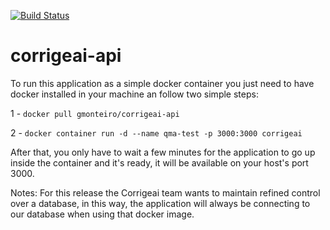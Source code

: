 [![Build Status](https://travis-ci.org/corrigeai/corrigeai-api.svg?branch=master)](https://travis-ci.org/corrigeai/corrigeai-api)
# corrigeai-api

To run this application as a simple docker container you just need to have
docker installed in your machine an follow two simple steps:

1 - `docker pull gmonteiro/corrigeai-api`

2 - `docker container run -d --name qma-test -p 3000:3000 corrigeai`

After that, you only have to wait a few minutes for the application to go up 
inside the container and it's ready, it will be available on your host's port 3000.

Notes: For this release the Corrigeai team wants to maintain refined control over 
a database, in this way, the application will always be connecting to our 
database when using that docker image.
